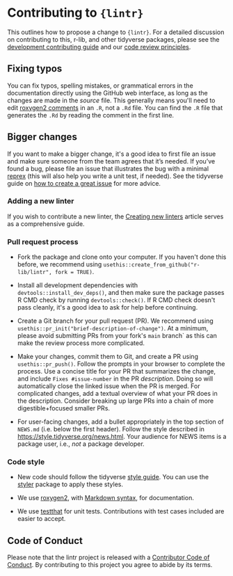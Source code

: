 # Contributing to `{lintr}`

This outlines how to propose a change to `{lintr}`. For a detailed discussion on contributing to this, r-lib, and other tidyverse packages, please see the [development contributing guide](https://rstd.io/tidy-contrib) and our [code review principles](https://code-review.tidyverse.org/).

## Fixing typos

You can fix typos, spelling mistakes, or grammatical errors in the documentation directly using the GitHub web interface, as long as the changes are made in the _source_ file. This generally means you'll need to edit [roxygen2 comments](https://roxygen2.r-lib.org/articles/roxygen2.html) in an `.R`, not a `.Rd` file.  You can find the `.R` file that generates the `.Rd` by reading the comment in the first line.

## Bigger changes

If you want to make a bigger change, it's a good idea to first file an issue and make sure someone from the team agrees that it’s needed. If you’ve found a bug, please file an issue that illustrates the bug with a minimal [reprex](https://www.tidyverse.org/help/#reprex) (this will also help you write a unit test, if needed). See the tidyverse guide on [how to create a great issue](https://code-review.tidyverse.org/issues/) for more advice.

### Adding a new linter

If you wish to contribute a new linter, the [Creating new linters](https://lintr.r-lib.org/articles/creating_linters.html) article serves as a comprehensive guide.

### Pull request process

*   Fork the package and clone onto your computer. If you haven't done this before, we recommend using `usethis::create_from_github("r-lib/lintr", fork = TRUE)`.

*   Install all development dependencies with `devtools::install_dev_deps()`, and then make sure the package passes R CMD check by running `devtools::check()`. If R CMD check doesn't pass cleanly, it's a good idea to ask for help before continuing. 

*   Create a Git branch for your pull request (PR). We recommend using `usethis::pr_init("brief-description-of-change")`. At a minimum, please avoid submitting PRs from your fork's `main` branch` as this can make the review process more complicated.

*   Make your changes, commit them to Git, and create a PR using `usethis::pr_push()`. Follow the prompts in your browser to complete the process. Use a concise title for your PR that summarizes the change, and include `Fixes #issue-number` in the PR _description_. Doing so will automatically close the linked issue when the PR is merged. For complicated changes, add a textual overview of what your PR does in the description. Consider breaking up large PRs into a chain of more digestible+focused smaller PRs.

*  For user-facing changes, add a bullet appropriately in the top section of `NEWS.md` (i.e. below the first header). Follow the style described in <https://style.tidyverse.org/news.html>. Your audience for NEWS items is a package user, i.e., _not_ a package developer.

### Code style

*   New code should follow the tidyverse [style guide](https://style.tidyverse.org). You can use the [styler](https://CRAN.R-project.org/package=styler) package to apply these styles.

*  We use [roxygen2](https://cran.r-project.org/package=roxygen2), with [Markdown syntax](https://cran.r-project.org/web/packages/roxygen2/vignettes/rd-formatting.html), for documentation.

*  We use [testthat](https://cran.r-project.org/package=testthat) for unit tests. Contributions with test cases included are easier to accept.

## Code of Conduct

Please note that the lintr project is released with a [Contributor Code of Conduct](CODE_OF_CONDUCT.md). By contributing to this project you agree to abide by its terms.
